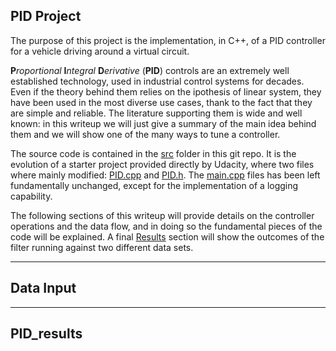 ## PID Project

The purpose of this project is the implementation, in C++, of a PID controller for a vehicle driving around a virtual circuit.

**P**_roportional_ **I**_ntegral_ **D**_erivative_ (**PID**) controls are an extremely well established technology, used in industrial control systems for decades. Even if the theory behind them relies on the ipothesis of linear system, they have been used in the most diverse use cases, thank to the fact that they are simple and reliable.  The literature supporting them is wide and well known: in this writeup we will just give a  summary of the main idea behind them and we will show one of the many ways to tune a controller.

The source code is contained in the [src](./src) folder in this git repo. It is the evolution of a starter project provided directly by Udacity, where two files where mainly modified: [PID.cpp](./src/PID.cpp) and [PID.h](./src/PID.h). The [main.cpp](./src/main.cpp) files has been left fundamentally unchanged, except for the implementation of a logging capability.

The following sections of this writeup will provide details on the controller operations and the data flow, and in doing so the fundamental pieces of the code will be explained. A final [Results](PID_writeup.md#PID-results) section will show the outcomes of the filter running against two different data sets. 

---
## Data Input

---
## PID_results

